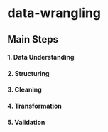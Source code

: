 # data-wrangling
## Main Steps 
#### 1. Data Understanding
#### 2. Structuring
#### 3. Cleaning
#### 4. Transformation
#### 5. Validation
